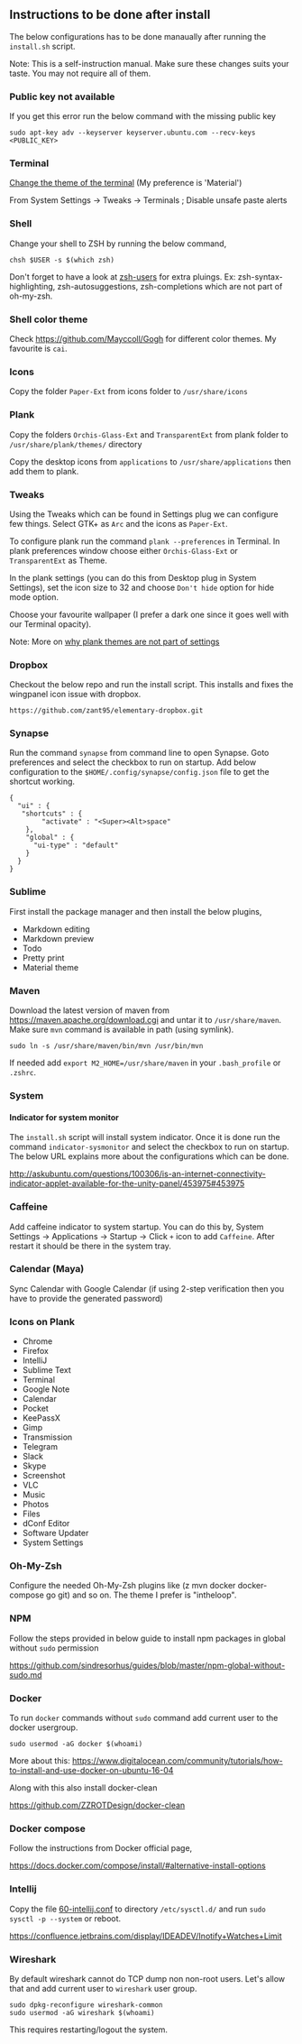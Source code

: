 ## Instructions to be done after install

The below configurations has to be done manaually after running the `install.sh` script.

Note: This is a self-instruction manual. Make sure these changes suits your taste. You may not require all of them.


### Public key not available

If you get this error run the below command with the missing public key

	sudo apt-key adv --keyserver keyserver.ubuntu.com --recv-keys <PUBLIC_KEY>


### Terminal

[Change the theme of the terminal](https://github.com/Mayccoll/Gogh/blob/master/content/install.md#create-a-command-line) (My preference is 'Material')

From System Settings -> Tweaks -> Terminals ; Disable unsafe paste alerts


### Shell

Change your shell to ZSH by running the below command,

	chsh $USER -s $(which zsh)

Don't forget to have a look at [zsh-users](https://github.com/zsh-users) for extra pluings. Ex: zsh-syntax-highlighting, zsh-autosuggestions, zsh-completions which are not part of oh-my-zsh.


### Shell color theme

Check https://github.com/Mayccoll/Gogh for different color themes. My favourite is `cai`.


### Icons

Copy the folder `Paper-Ext` from icons folder to `/usr/share/icons`


### Plank

Copy the folders `Orchis-Glass-Ext` and `TransparentExt` from plank folder to `/usr/share/plank/themes/` directory

Copy the desktop icons from `applications` to `/usr/share/applications` then add them to plank.


### Tweaks

Using the Tweaks which can be found in Settings plug we can configure few things. Select GTK+ as `Arc` and the icons as `Paper-Ext`.

To configure plank run the command `plank --preferences` in Terminal. In plank preferences window choose either  `Orchis-Glass-Ext` or `TransparentExt` as Theme.

In the plank settings (you can do this from Desktop plug in System Settings), set the icon size to 32 and choose `Don't hide` option for hide mode option.

Choose your favourite wallpaper (I prefer a dark one since it goes well with our Terminal opacity).

Note: More on [why plank themes are not part of settings](https://elementaryos.stackexchange.com/questions/474/why-are-planks-preferences-hidden-away)


### Dropbox

Checkout the below repo and run the install script. This installs and fixes the wingpanel icon issue with dropbox.

	https://github.com/zant95/elementary-dropbox.git


### Synapse

Run the command `synapse` from command line to open Synapse. Goto preferences and select the checkbox to run on startup.
Add below configuration to the `$HOME/.config/synapse/config.json` file to get the shortcut working.

```
{
  "ui" : {
   "shortcuts" : {
        "activate" : "<Super><Alt>space"
    },
    "global" : {
      "ui-type" : "default"
    }
  }
}
```


### Sublime

First install the package manager and then install the below plugins,

* Markdown editing
* Markdown preview
* Todo
* Pretty print
* Material theme


### Maven

Download the latest version of maven from https://maven.apache.org/download.cgi and untar it to `/usr/share/maven`. Make sure `mvn` command is available in path (using symlink).

```
sudo ln -s /usr/share/maven/bin/mvn /usr/bin/mvn
```

If needed add `export M2_HOME=/usr/share/maven` in your `.bash_profile` or `.zshrc`.


### System

#### Indicator for system monitor

The `install.sh` script will install system indicator. Once it is done run the command `indicator-sysmonitor` and select the checkbox to run on startup. The below URL explains more about the configurations which can be done.

http://askubuntu.com/questions/100306/is-an-internet-connectivity-indicator-applet-available-for-the-unity-panel/453975#453975


### Caffeine

Add caffeine indicator to system startup. You can do this by, System Settings -> Applications -> Startup -> Click `+` icon to add `Caffeine`. After restart it should be there in the system tray.


### Calendar (Maya)

Sync Calendar with Google Calendar (if using 2-step verification then you have to provide the generated password)


### Icons on Plank

* Chrome
* Firefox
* IntelliJ
* Sublime Text
* Terminal
* Google Note
* Calendar
* Pocket
* KeePassX
* Gimp
* Transmission
* Telegram
* Slack
* Skype
* Screenshot
* VLC
* Music
* Photos
* Files
* dConf Editor
* Software Updater
* System Settings


### Oh-My-Zsh

Configure the needed Oh-My-Zsh plugins like (z mvn docker docker-compose go git) and so on. The theme I prefer is "intheloop".


### NPM

Follow the steps provided in below guide to install npm packages in global without `sudo` permission

https://github.com/sindresorhus/guides/blob/master/npm-global-without-sudo.md


### Docker

To run `docker` commands without `sudo` command add current user to the docker usergroup.

```
sudo usermod -aG docker $(whoami)
```

More about this: https://www.digitalocean.com/community/tutorials/how-to-install-and-use-docker-on-ubuntu-16-04

Along with this also install docker-clean

https://github.com/ZZROTDesign/docker-clean


### Docker compose

Follow the instructions from Docker official page,

https://docs.docker.com/compose/install/#alternative-install-options


### Intellij

Copy the file [60-intellij.conf](./intellij/60-intellij.conf) to directory `/etc/sysctl.d/` and run `sudo sysctl -p --system` or reboot.

https://confluence.jetbrains.com/display/IDEADEV/Inotify+Watches+Limit


### Wireshark

By default wireshark cannot do TCP dump non non-root users. Let's allow that and add current user to `wireshark` user group.


```
sudo dpkg-reconfigure wireshark-common
sudo usermod -aG wireshark $(whoami)
```

This requires restarting/logout the system.
